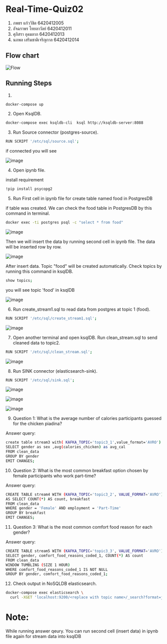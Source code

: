 # Real-Time-Quiz02
1. ภพธร แก้ววิชิต 6420412005
2. อัจฉราพร ไทยลาวัลย์ 6420412011
3. ศุภิสรา อุดมลาภ 6420412013
4. นภพล เสริมชาติเจริญกาล 6420412014

## Flow chart

![Flow](https://user-images.githubusercontent.com/115726435/236603012-930af08f-ad83-4303-a3eb-3a7069b1250d.JPG)

## Running Steps

1.
```sh
docker-compose up
```

2. Open KsqlDB.
```sh
docker-compose exec ksqldb-cli  ksql http://ksqldb-server:8088
```

3. Run Source connector (postgres-source).
```sh
RUN SCRIPT '/etc/sql/source.sql';
```
if connected you will see

![image](https://user-images.githubusercontent.com/115726435/236604783-8ecf23ac-d85a-4976-9ba2-a59f2f96f108.png)


4. Open ipynb file.

 install requirement
 ```sh
!pip install psycopg2
```

5. Run First cell in ipynb file for create table named food in PostgresDB
 
 if table was created. We can check the food table in PostgresDB by this command in terminal.
  ```sh
docker exec -ti postgres psql -c "select * from food"
```

![image](https://user-images.githubusercontent.com/115726435/236605732-4a6b0654-e48d-4871-9941-8ab823aa7b29.png)


 Then we will insert the data by running second cell in ipynb file. The data will be inserted row by row.
 
 ![image](https://user-images.githubusercontent.com/115726435/236605800-010e67da-177f-487a-a480-d1e2de03489e.png)

After insert data. Topic "food" will be created automatically. Check topics by running this command in ksqlDB.
```sh
show topics;
```

you will see topic 'food' in ksqlDB

![image](https://user-images.githubusercontent.com/115726435/236605932-3a05c24f-7bec-421c-82fa-76ba02f4b55c.png)


6. Run create_stream1.sql to read data from postgres at topic 1 (food).

```sh
RUN SCRIPT '/etc/sql/create_stream1.sql';
```
![image](https://user-images.githubusercontent.com/115726435/236606148-9e6305ef-5ae9-4306-8343-75308ff8fcfe.png)


7. Open another terminal and open ksqlDB. Run clean_stream.sql to send cleaned data to topic2.
```sh
RUN SCRIPT '/etc/sql/clean_stream.sql';
```
![image](https://user-images.githubusercontent.com/115726435/236606250-54eedb28-94d0-4e46-9ad9-7b1668f6362c.png)


8. Run SINK connector (elasticsearch-sink).
```sh
RUN SCRIPT '/etc/sql/sink.sql';
```
![image](https://user-images.githubusercontent.com/115726435/236606289-e6b05ef6-17f3-43a8-8338-66d6bd8ca60d.png)

![image](https://user-images.githubusercontent.com/115726435/236606302-a1ede82c-f1e2-42bb-aaa6-b2bf55c09a1b.png)

![image](https://user-images.githubusercontent.com/115726435/236606317-f73ba709-c42d-449b-b750-c8a7ab3b10e1.png)


9. Question 1: What is the average number of calories participants guessed for the chicken piadina?

Answer query:
```sh
create table stream3 with( KAFKA_TOPIC='topic3_1',value_format='AVRO') AS 
SELECT gender as sex ,avg(calories_chicken) as avg_cal
FROM clean_data
GROUP BY gender
EMIT CHANGES;
```

10. Question 2: What is the most common breakfast option chosen by female participants who work part-time?

Answer query:
```sh
CREATE TABLE stream4 WITH (KAFKA_TOPIC='topic3_2', VALUE_FORMAT='AVRO')
AS SELECT COUNT(*) AS count, breakfast
FROM clean_data
WHERE gender = 'Female' AND employment = 'Part-Time'
GROUP BY breakfast
EMIT CHANGES;
```

11. Question 3: What is the most common comfort food reason for each gender?

Answer query:
```sh
CREATE TABLE stream5 WITH (KAFKA_TOPIC='topic3_3', VALUE_FORMAT='AVRO') AS
SELECT gender, comfort_food_reasons_coded_1, COUNT(*) AS count
FROM clean_data
WINDOW TUMBLING (SIZE 1 HOUR) 
WHERE comfort_food_reasons_coded_1 IS NOT NULL
GROUP BY gender, comfort_food_reasons_coded_1;
```

12. Check output in NoSQLDB elasticsearch.
```sh
docker-compose exec elasticsearch \
  curl -XGET 'localhost:9200/<replace with topic name>/_search?format=json&pretty'
```

# Note:
While running answer qeury. You can run second cell (insert data) in ipynb file again for stream data into ksqlDB

